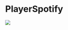 # PlayerSpotify

 ![](https://github.com/AronNascimento1/PlayerSpotify/blob/main/assets/playerspotify.gif)
